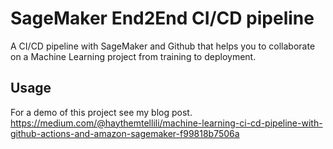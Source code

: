 # SageMaker End2End CI/CD pipeline
A CI/CD pipeline with SageMaker and Github that helps you to collaborate on a Machine Learning project from training to deployment.

## Usage
For a demo of this project see my blog post.
https://medium.com/@haythemtellili/machine-learning-ci-cd-pipeline-with-github-actions-and-amazon-sagemaker-f99818b7506a
